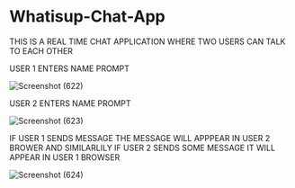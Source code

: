 # Whatisup-Chat-App
THIS IS A REAL TIME CHAT APPLICATION WHERE TWO USERS CAN TALK TO EACH OTHER


USER 1 ENTERS NAME PROMPT

![Screenshot (622)](https://user-images.githubusercontent.com/65027853/189340310-0ec6b3ed-8539-4965-afd3-4e43224994bc.png)

USER 2 ENTERS NAME PROMPT

![Screenshot (623)](https://user-images.githubusercontent.com/65027853/189340476-ea7b2cdd-a0c7-429f-98ff-7c9c3e19d6e5.png)

IF USER 1 SENDS MESSAGE THE MESSAGE WILL APPPEAR IN USER 2 BROWER AND SIMILARLILY IF USER 2 SENDS SOME MESSAGE IT WILL APPEAR IN USER 1 BROWSER

![Screenshot (624)](https://user-images.githubusercontent.com/65027853/189340697-92a7ac07-beb7-4edf-a5e0-7b7d9ee571fe.png)
